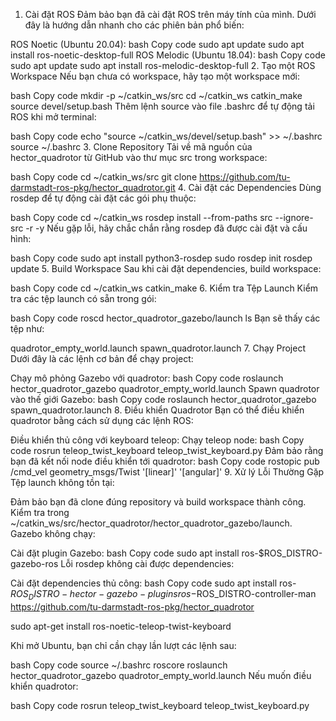 1. Cài đặt ROS
Đảm bảo bạn đã cài đặt ROS trên máy tính của mình. Dưới đây là hướng dẫn nhanh cho các phiên bản phổ biến:

ROS Noetic (Ubuntu 20.04):
bash
Copy code
sudo apt update
sudo apt install ros-noetic-desktop-full
ROS Melodic (Ubuntu 18.04):
bash
Copy code
sudo apt update
sudo apt install ros-melodic-desktop-full
2. Tạo một ROS Workspace
Nếu bạn chưa có workspace, hãy tạo một workspace mới:

bash
Copy code
mkdir -p ~/catkin_ws/src
cd ~/catkin_ws
catkin_make
source devel/setup.bash
Thêm lệnh source vào file .bashrc để tự động tải ROS khi mở terminal:

bash
Copy code
echo "source ~/catkin_ws/devel/setup.bash" >> ~/.bashrc
source ~/.bashrc
3. Clone Repository
Tải về mã nguồn của hector_quadrotor từ GitHub vào thư mục src trong workspace:

bash
Copy code
cd ~/catkin_ws/src
git clone https://github.com/tu-darmstadt-ros-pkg/hector_quadrotor.git
4. Cài đặt các Dependencies
Dùng rosdep để tự động cài đặt các gói phụ thuộc:

bash
Copy code
cd ~/catkin_ws
rosdep install --from-paths src --ignore-src -r -y
Nếu gặp lỗi, hãy chắc chắn rằng rosdep đã được cài đặt và cấu hình:

bash
Copy code
sudo apt install python3-rosdep
sudo rosdep init
rosdep update
5. Build Workspace
Sau khi cài đặt dependencies, build workspace:

bash
Copy code
cd ~/catkin_ws
catkin_make
6. Kiểm tra Tệp Launch
Kiểm tra các tệp launch có sẵn trong gói:

bash
Copy code
roscd hector_quadrotor_gazebo/launch
ls
Bạn sẽ thấy các tệp như:

quadrotor_empty_world.launch
spawn_quadrotor.launch
7. Chạy Project
Dưới đây là các lệnh cơ bản để chạy project:

Chạy mô phỏng Gazebo với quadrotor:
bash
Copy code
roslaunch hector_quadrotor_gazebo quadrotor_empty_world.launch
Spawn quadrotor vào thế giới Gazebo:
bash
Copy code
roslaunch hector_quadrotor_gazebo spawn_quadrotor.launch
8. Điều khiển Quadrotor
Bạn có thể điều khiển quadrotor bằng cách sử dụng các lệnh ROS:

Điều khiển thủ công với keyboard teleop:
Chạy teleop node:
bash
Copy code
rosrun teleop_twist_keyboard teleop_twist_keyboard.py
Đảm bảo rằng bạn đã kết nối node điều khiển tới quadrotor:
bash
Copy code
rostopic pub /cmd_vel geometry_msgs/Twist '[linear]' '[angular]'
9. Xử lý Lỗi Thường Gặp
Tệp launch không tồn tại:

Đảm bảo bạn đã clone đúng repository và build workspace thành công.
Kiểm tra trong ~/catkin_ws/src/hector_quadrotor/hector_quadrotor_gazebo/launch.
Gazebo không chạy:

Cài đặt plugin Gazebo:
bash
Copy code
sudo apt install ros-$ROS_DISTRO-gazebo-ros
Lỗi rosdep không cài được dependencies:

Cài đặt dependencies thủ công:
bash
Copy code
sudo apt install ros-$ROS_DISTRO-hector-gazebo-plugins ros-$ROS_DISTRO-controller-man 
https://github.com/tu-darmstadt-ros-pkg/hector_quadrotor

sudo apt-get install ros-noetic-teleop-twist-keyboard

Khi mở Ubuntu, bạn chỉ cần chạy lần lượt các lệnh sau:

bash
Copy code
source ~/.bashrc
roscore
roslaunch hector_quadrotor_gazebo quadrotor_empty_world.launch
Nếu muốn điều khiển quadrotor:

bash
Copy code
rosrun teleop_twist_keyboard teleop_twist_keyboard.py
